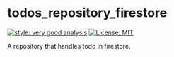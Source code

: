 # todos_repository_firestore

[![style: very good analysis][very_good_analysis_badge]][very_good_analysis_link]
[![License: MIT][license_badge]][license_link]

A repository that handles todo in firestore.

[license_badge]: https://img.shields.io/badge/license-MIT-blue.svg
[license_link]: https://opensource.org/licenses/MIT
[very_good_analysis_badge]: https://img.shields.io/badge/style-very_good_analysis-B22C89.svg
[very_good_analysis_link]: https://pub.dev/packages/very_good_analysis
